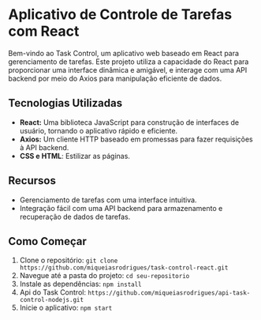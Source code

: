 # Aplicativo de Controle de Tarefas com React

Bem-vindo ao Task Control, um aplicativo web baseado em React para gerenciamento de tarefas. Este projeto utiliza a capacidade do React para proporcionar uma interface dinâmica e amigável, e interage com uma API backend por meio do Axios para manipulação eficiente de dados.

## Tecnologias Utilizadas

- **React:** Uma biblioteca JavaScript para construção de interfaces de usuário, tornando o aplicativo rápido e eficiente.
- **Axios:** Um cliente HTTP baseado em promessas para fazer requisições à API backend.
- **CSS e HTML**: Estilizar as páginas. 

## Recursos

- Gerenciamento de tarefas com uma interface intuitiva.
- Integração fácil com uma API backend para armazenamento e recuperação de dados de tarefas.

## Como Começar

1. Clone o repositório: `git clone https://github.com/miqueiasrodrigues/task-control-react.git`
2. Navegue até a pasta do projeto: `cd seu-repositorio`
3. Instale as dependências: `npm install`
4. Api do Task Control:  `https://github.com/miqueiasrodrigues/api-task-control-nodejs.git`
5. Inicie o aplicativo: `npm start`
